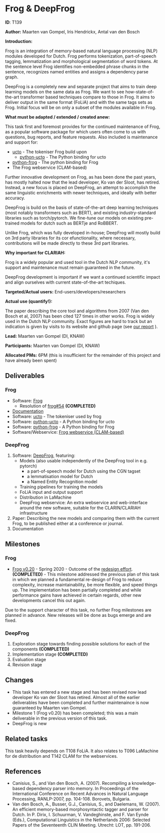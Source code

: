 # Frog & DeepFrog

**ID**: T139

**Author:** Maarten van Gompel, Iris Hendrickx, Antal van den Bosch

**Introduction:**

Frog is an integration of memory-based natural language
processing (NLP) modules developed for Dutch. Frog performs tokenization,
part-of-speech tagging, lemmatization and morphological segmentation of word
tokens. At the sentence level Frog identifies non-embedded phrase chunks in the
sentence, recognizes named entities and assigns a dependency parse graph.

DeepFrog is a completely new and separate project that aims to train deep learning models on the same data as Frog. We
want to see how-state-of-the-art transformer based techniques compare to those in Frog. It aims to deliver output in the
same format (FoLiA) and with the same tags sets as Frog. Initial focus will be on only a subset of the modules available
in Frog.

**What must be adapted / extended / created anew:**

This task first and foremost provides for the continued maintenance of Frog, as a popular software package for which
users often come to us with questions, bug reports, and feature requests. Also included is maintenance and support for:

* [ucto](https://github.com/LanguageMachines/ucto) - The tokeniser Frog build upon
    * [python-ucto](https://github.com/LanguageMachines/python-ucto) - The Python binding for ucto
* [python-frog](https://github.com/LanguageMachines/python-frog) - The python binding for Frog
* The Frog webservice (CLAM-based)

Further innovative development on Frog, as has been done the past years, has mostly halted now that the lead developer, Ko van
der Sloot, has retired. Instead, a new focus is placed on DeepFrog, an attempt to accomplish the same linguistic
enrichments with newer techniques, and ideally with better accuracy.

DeepFrog is build on the basis of state-of-the-art deep learning techniques (most notably transformers such as BERT), and existing industry-standard libraries such as torch/pytorch. We fine-tune our models on existing pre-trained models for dutch such as BERTje and RoBBERT.

Unlike Frog, which was fully developed in-house; DeepFrog will mostly build on 3rd party libraries for its cor efunctionality, where necessary, contributions will be made directly to these 3rd part libraries.

**Why important for CLARIAH:**

Frog is a widely popular and used tool in the Dutch NLP community, it's support and maintenance must remain guaranteed in the future.

DeepFrog development is important if we want a continued scientific impact and align ourselves with current state-of-the-art techiques.

**Targeted/Actual users:** End-users/developers/researchers

**Actual use (quantify!):**

The paper describing the core tool and algorithms from 2007 (Van den Bosch et
al, 2007) has been cited 127 times in other works. Frog is widely used in the
Dutch NLP community. Exact figures are hard to track but an indication is given
by visits to its website and github page (see [our report](https://applejack.science.ru.nl/lamastats/lamastats.html#frog) ).

**Lead:** Maarten van Gompel (DI, KNAW)

**Participants:** Maarten van Gompel (DI, KNAW)

**Allocated PMs:** 6PM (this is insufficient for the remainder of this project and have already been spent)

## Deliverables

### Frog

* Software: [Frog](https://github.com/LanguageMachines/frog)
	* Resolution of [frog#54](https://github.com/LanguageMachines/frog/issues/54) **(COMPLETED)**
* [Documentation](https://frognlp.readthedocs.io/)
* Software: [ucto](https://github.com/proycon/ucto) - The tokeniser used by frog
* Software: [python-ucto](https://github.com/proycon/python-ucto) - A Python binding for ucto
* Software: [python-frog](https://github.com/proycon/python-frog) - A Python binding for Frog
* Software/Webservice: [Frog webservice (CLAM-based)](https://github.com/proycon/clamservices)

### DeepFrog

1. Software: [DeepFrog](https://github.com/proycon/deepfrog), featuring:
    * Models (also usable independently of the DeepFrog tool in e.g. pytorch)
        * a part-of-speech model for Dutch using the CGN tagset
        * a lemmatisation model for Dutch
        * a Named Entity Recognition model
    * Training pipelines for training the models
    * FoLiA input and output support
    * Distribution in LaMachine
    * DeepFrog webservice: An extra webservice and web-interface around the new software, suitable for the CLARIN/CLARIAH infrastructure
2. Paper: Describing the new models and comparing them with the current Frog,
   to be published either at a conference or journal.
3. Documentation

## Milestones

### Frog

* [Frog v0.20](https://github.com/LanguageMachines/frog/milestone/1) - Spring 2020 - Outcome of the [redesign
   effort](https://github.com/LanguageMachines/frog/issues/54). **(COMPLETED)** - This milestone addressed the previous
   plan of this task in which we planned a fundamental re-design of Frog to reduce complexity, increase maintainability, be more flexible, and speed things up. The  implementation has been partially completed and while performance gains have achieved in certain regards, other new developments cancel this out again.

Due to the support character of this task, no further Frog milestones are planned in advance. New releases will be done
as bugs emerge and are fixed.

### DeepFrog

1. Exploration stage towards finding possible solutions for each of the components **(COMPLETED)**
2. Implementation stage **(COMPLETED)**
3. Evaluation stage
4. Revision stage

## Changes

* This task has entered a new stage and has been revised now lead developer Ko van der Sloot has retired. Almost all of the earlier deliverables have been completed and further maintenaince is now guaranteed by Maarten van Gompel.
* Milestone 1 (Frog v0.20) has been completed; this was a main deliverable in the previous version of this task.
* DeepFrog is new

## Related tasks

This task heavily depends on T108 FoLiA. It also relates to T096 LaMachine for de distribution and T142 CLAM for the webservices.

## References

* Canisius, S., and Van den Bosch, A. (2007). Recompiling a knowledge-based dependency parser into memory. In Proceedings of the International Conference on Recent Advances in Natural Language Processing, RANLP-2007, pp. 104-108. Borovets, Bulgaria.
* Van den Bosch, A., Busser, G.J., Canisius, S., and Daelemans, W. (2007). An efficient memory-based morphosyntactic tagger and parser for Dutch. In P. Dirix, I. Schuurman, V. Vandeghinste, and F. Van Eynde (Eds.), Computational Linguistics in the Netherlands 2006: Selected Papers of the Seventeenth CLIN Meeting. Utrecht: LOT, pp. 191-206.

